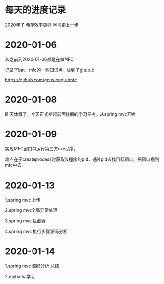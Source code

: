 # 每天的进度记录

2020年了 希望效率更好 学习更上一步

# 2020-01-06

从之前到2020-01-06都是在做MFC

记录了bat，mfc的一些知识点。放到了gitub上

<https://github.com/gouxionglai/mfc>

# 2020-01-08

昨天休假了，今天正式拾起前面耽搁的学习任务。从spring mvc开始

# 2020-01-09

实现MFC窗口中运行第三方exe程序。

难点在于createprocess时获取该程序的pid，通过pid去找目标窗口，把窗口挪到mfc中去。

# 2020-01-13

1.spring mvc 上传

2.spring mvc全局异常处理

3.spring mvc 拦截器

4.spring mvc 执行步骤源码分析

# 2020-01-14

1.spring mvc 源码分析 总结

2.mybatis 学习